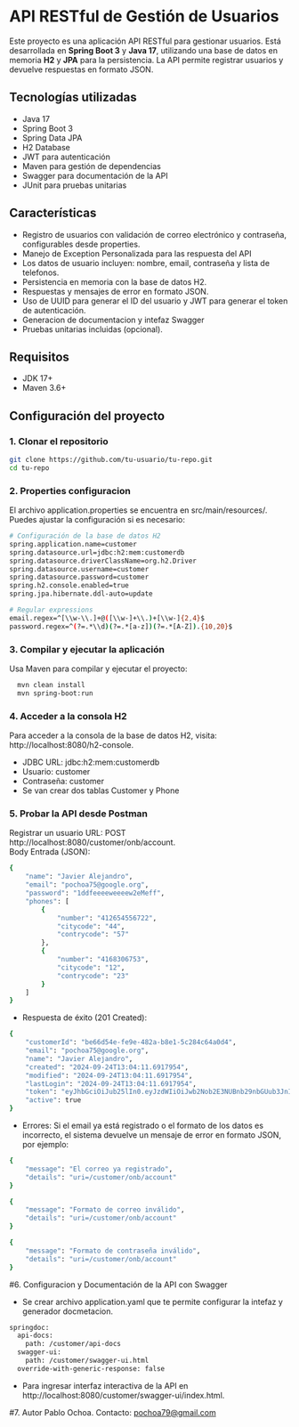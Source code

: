 # API RESTful de Gestión de Usuarios

Este proyecto es una aplicación API RESTful para gestionar usuarios. Está desarrollada en **Spring Boot 3** y **Java
17**, utilizando una base de datos en memoria **H2** y **JPA** para la persistencia. La API permite registrar usuarios y
devuelve respuestas en formato JSON.

## Tecnologías utilizadas

- Java 17
- Spring Boot 3
- Spring Data JPA
- H2 Database
- JWT para autenticación
- Maven para gestión de dependencias
- Swagger para documentación de la API
- JUnit para pruebas unitarias

## Características

- Registro de usuarios con validación de correo electrónico y contraseña, configurables desde properties.
- Manejo de Exception Personalizada para las respuesta del API
- Los datos de usuario incluyen: nombre, email, contraseña y lista de telefonos.
- Persistencia en memoria con la base de datos H2.
- Respuestas y mensajes de error en formato JSON. 
- Uso de UUID para generar el ID del usuario y JWT para generar el token de autenticación.
- Generacion de documentacion y intefaz Swagger
- Pruebas unitarias incluidas (opcional).

## Requisitos

- JDK 17+
- Maven 3.6+

## Configuración del proyecto

### 1. Clonar el repositorio

```bash
git clone https://github.com/tu-usuario/tu-repo.git
cd tu-repo
```

### 2. Properties configuracion

El archivo application.properties se encuentra en src/main/resources/. Puedes ajustar la configuración si es necesario:

```bash
# Configuración de la base de datos H2
spring.application.name=customer
spring.datasource.url=jdbc:h2:mem:customerdb
spring.datasource.driverClassName=org.h2.Driver
spring.datasource.username=customer
spring.datasource.password=customer
spring.h2.console.enabled=true
spring.jpa.hibernate.ddl-auto=update

# Regular expressions
email.regex=^[\\w-\\.]+@([\\w-]+\\.)+[\\w-]{2,4}$
password.regex=^(?=.*\\d)(?=.*[a-z])(?=.*[A-Z]).{10,20}$
```

### 3. Compilar y ejecutar la aplicación

Usa Maven para compilar y ejecutar el proyecto:

```bash
  mvn clean install
  mvn spring-boot:run
```

### 4. Acceder a la consola H2

Para acceder a la consola de la base de datos H2, visita: http://localhost:8080/h2-console.

- JDBC URL: jdbc:h2:mem:customerdb
- Usuario: customer
- Contraseña: customer
- Se van crear dos tablas Customer y Phone

### 5. Probar la API desde Postman

Registrar un usuario URL: POST http://localhost:8080/customer/onb/account.  
Body Entrada (JSON):

```bash
{
    "name": "Javier Alejandro",
    "email": "pochoa75@google.org",
    "password": "1ddfeeeeweeeew2eMeff",
    "phones": [
        {
            "number": "412654556722",
            "citycode": "44",
            "contrycode": "57"
        },
        {
            "number": "4168306753",
            "citycode": "12",
            "contrycode": "23"
        }
    ]
}
```

- Respuesta de éxito (201 Created):

```bash
{
    "customerId": "be66d54e-fe9e-482a-b8e1-5c284c64a0d4",
    "email": "pochoa75@google.org",
    "name": "Javier Alejandro",
    "created": "2024-09-24T13:04:11.6917954",
    "modified": "2024-09-24T13:04:11.6917954",
    "lastLogin": "2024-09-24T13:04:11.6917954",
    "token": "eyJhbGciOiJub25lIn0.eyJzdWIiOiJwb2Nob2E3NUBnb29nbGUub3JnIiwiaWF0IjoxNzI3MTk3NDUxLCJleHAiOjE3MjcyMzM0NTF9.",
    "active": true
}
```

 - Errores: Si el email ya está registrado o el formato de los datos es incorrecto, el sistema devuelve un mensaje de 
   error en formato JSON, por ejemplo:

```bash
{
    "message": "El correo ya registrado",
    "details": "uri=/customer/onb/account"
}

{
    "message": "Formato de correo inválido",
    "details": "uri=/customer/onb/account"
}

{
    "message": "Formato de contraseña inválido",
    "details": "uri=/customer/onb/account"
}
```

#6. Configuracion y Documentación de la API con Swagger
 
  - Se crear archivo application.yaml que te permite configurar la intefaz y generador docmetacion.

```bash
springdoc:
  api-docs:
    path: /customer/api-docs
  swagger-ui:
    path: /customer/swagger-ui.html
  override-with-generic-response: false
```

 - Para ingresar interfaz interactiva de la API en http://localhost:8080/customer/swagger-ui/index.html.


#7. Autor
Pablo Ochoa.
Contacto: pochoa79@gmail.com